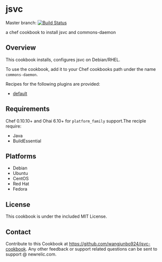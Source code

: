 jsvc
====

Master branch: [![Build Status](https://travis-ci.org/vidma/jsvc-chef.png?branch=master)](https://travis-ci.org/jrobertfox/chef-broiler-platter)

a chef cookbook to install jsvc and commons-daemon

## Overview ##

This cookbook installs, configures jsvc on Debian/RHEL.

To use the cookbook, add it to your Chef cookbooks path under the name `commons-daemon`.

Recipes for the following plugins are provided:

 - [default](installation)

## Requirements ##

Chef 0.10.10+ and Ohai 6.10+ for `platform_family` support.The reciple require:

- Java
- BuildEssential


## Platforms ##
 - Debian 
 - Ubuntu 
 - CentOS
 - Red Hat
 - Fedora

## License ##

This cookbook is under the included MIT License.

## Contact ##

Contribute to this Cookbook at https://github.com/wangjunbo924/jsvc-cookbook. Any other feedback or support related questions can be sent to support @ newrelic.com. 